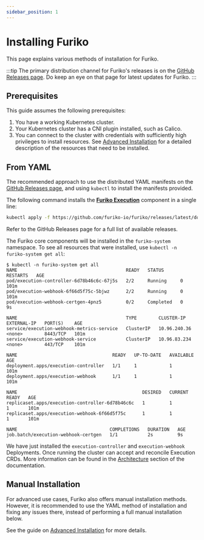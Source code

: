 ```yaml
---
sidebar_position: 1
---
```


# Installing Furiko

This page explains various methods of installation for Furiko.

:::tip
The primary distribution channel for Furiko's releases is on the [GitHub Releases page](https://github.com/furiko-io/furiko/releases). Do keep an eye on that page for latest updates for Furiko.
:::

## Prerequisites

This guide assumes the following prerequisites:

1. You have a working Kubernetes cluster.
2. Your Kubernetes cluster has a CNI plugin installed, such as Calico.
3. You can connect to the cluster with credentials with sufficiently high privileges to install resources. See [Advanced Installation](../operator-manual/advanced-installation.md) for a detailed description of the resources that need to be installed.

## From YAML

The recommended approach to use the distributed YAML manifests on the [GitHub Releases page](https://github.com/furiko-io/furiko/releases), and using `kubectl` to install the manifests provided.

The following command installs the [**Furiko Execution**](../execution/concepts.md) component in a single line:

```sh
kubectl apply -f https://github.com/furiko-io/furiko/releases/latest/download/furiko-execution.yaml
```

Refer to the GitHub Releases page for a full list of available releases.

The Furiko core components will be installed in the `furiko-system` namespace. To see all resources that were installed, use `kubectl -n furiko-system get all`:

```{.optional-language-as-class .no-copy}
$ kubectl -n furiko-system get all
NAME                                        READY   STATUS      RESTARTS   AGE
pod/execution-controller-6d78b46c6c-67j5s   2/2     Running     0          101m
pod/execution-webhook-6f66d5f75c-5bjwz      2/2     Running     0          101m
pod/execution-webhook-certgen-4pnz5         0/2     Completed   0          9s

NAME                                        TYPE        CLUSTER-IP     EXTERNAL-IP   PORT(S)    AGE
service/execution-webhook-metrics-service   ClusterIP   10.96.240.36   <none>        8443/TCP   101m
service/execution-webhook-service           ClusterIP   10.96.83.234   <none>        443/TCP    101m

NAME                                   READY   UP-TO-DATE   AVAILABLE   AGE
deployment.apps/execution-controller   1/1     1            1           101m
deployment.apps/execution-webhook      1/1     1            1           101m

NAME                                              DESIRED   CURRENT   READY   AGE
replicaset.apps/execution-controller-6d78b46c6c   1         1         1       101m
replicaset.apps/execution-webhook-6f66d5f75c      1         1         1       101m

NAME                                  COMPLETIONS   DURATION   AGE
job.batch/execution-webhook-certgen   1/1           2s         9s
```

We have just installed the `execution-controller` and `execution-webhook` Deployments. Once running the cluster can accept and reconcile Execution CRDs. More information can be found in the [Architecture](../development/architecture/index.md) section of the documentation.

## Manual Installation

For advanced use cases, Furiko also offers manual installation methods. However, it is recommended to use the YAML method of installation and fixing any issues there, instead of performing a full manual installation below.

See the guide on [Advanced Installation](../operator-manual/advanced-installation.md) for more details.
